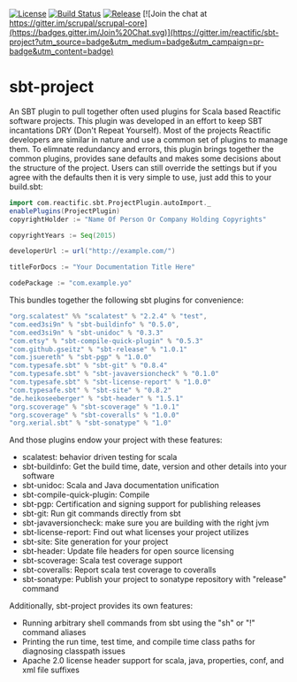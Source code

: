 [![License](http://img.shields.io/:license-Apache%202-red.svg)](http://www.apache.org/licenses/LICENSE-2.0.txt)
[![Build Status](https://travis-ci.org/reactific/sbt-project.svg?branch=master)](https://travis-ci.org/reactific/sbt-project)
[![Release](https://img.shields.io/github/release/scrupal/scrupal-core.svg?style=flat)](https://github.com/reactific/sbt-project/releases)
[![Join the chat at https://gitter.im/scrupal/scrupal-core](https://badges.gitter.im/Join%20Chat.svg)](https://gitter.im/reactific/sbt-project?utm_source=badge&utm_medium=badge&utm_campaign=pr-badge&utm_content=badge)

# sbt-project
An SBT plugin to pull together often used plugins for Scala based Reactific software projects. This plugin was 
developed in an effort to keep SBT incantations DRY (Don't Repeat Yourself).  Most of the projects Reactific developers 
are similar in nature and use a common set of plugins to manage them. To elimnate redundancy and errors, this plugin 
brings together the common plugins, provides sane defaults and makes some decisions about the structure of the 
project. Users can still override the settings but if you agree with the defaults then it is very simple to use, 
just add this to your build.sbt:

```scala
import com.reactific.sbt.ProjectPlugin.autoImport._
enablePlugins(ProjectPlugin)
copyrightHolder := "Name Of Person Or Company Holding Copyrights"

copyrightYears := Seq(2015)

developerUrl := url("http://example.com/")

titleForDocs := "Your Documentation Title Here"

codePackage := "com.example.yo"
```

This bundles together the following sbt plugins for convenience: 
```scala
"org.scalatest" %% "scalatest" % "2.2.4" % "test",
"com.eed3si9n" % "sbt-buildinfo" % "0.5.0",
"com.eed3si9n" % "sbt-unidoc" % "0.3.3"
"com.etsy" % "sbt-compile-quick-plugin" % "0.5.3"
"com.github.gseitz" % "sbt-release" % "1.0.1"
"com.jsuereth" % "sbt-pgp" % "1.0.0"
"com.typesafe.sbt" % "sbt-git" % "0.8.4"
"com.typesafe.sbt" % "sbt-javaversioncheck" % "0.1.0"
"com.typesafe.sbt" % "sbt-license-report" % "1.0.0"
"com.typesafe.sbt" % "sbt-site" % "0.8.2"
"de.heikoseeberger" % "sbt-header" % "1.5.1"
"org.scoverage" % "sbt-scoverage" % "1.0.1"
"org.scoverage" % "sbt-coveralls" % "1.0.0"
"org.xerial.sbt" % "sbt-sonatype" % "1.0"
```

And those plugins endow your project with these features:
* scalatest: behavior driven testing for scala
* sbt-buildinfo: Get the build time, date, version and other details into your software 
* sbt-unidoc: Scala and Java documentation unification
* sbt-compile-quick-plugin: Compile
* sbt-pgp: Certification and signing support for publishing releases
* sbt-git: Run git commands directly from sbt
* sbt-javaversioncheck: make sure you are building with the right jvm
* sbt-license-report: Find out what licenses your project utilizes 
* sbt-site: Site generation for your project
* sbt-header: Update file headers for open source licensing
* sbt-scoverage: Scala test coverage support
* sbt-coveralls: Report scala test coverage to coveralls
* sbt-sonatype: Publish your project to sonatype repository with "release" command

Additionally, sbt-project provides its own features:
* Running arbitrary shell commands from sbt using the "sh" or "!" command aliases
* Printing the run time, test time, and compile time class paths for diagnosing classpath issues
* Apache 2.0 license header support for scala, java, properties, conf, and xml file suffixes
